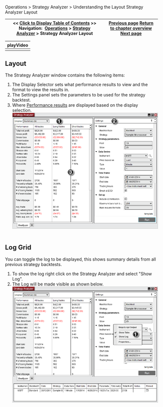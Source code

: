 ﻿
Operations > Strategy Analyzer > Understanding the Layout
Strategy Analyzer Layout 

| << [Click to Display Table of Contents](strategy_analyzer_layout.md) >> **Navigation:**     [Operations](operations.md) > [Strategy Analyzer](strategy_analyzer.md) > Strategy Analyzer Layout | [Previous page](strategy_analyzer.md) [Return to chapter overview](strategy_analyzer.md) [Next page](backtest_a_strategy.md) |
| --- | --- |

| playVideo |
| --- |
|  |

## 
## Layout
The Strategy Analyzer window contains the following items:
1. The Display Selector sets what performance results to view and the format to view the results in. 
2. The Settings panel sets the parameters to be used for the strategy backtest.
3. Where [Performance results](performance_displays.md) are displayed based on the display selection.
 
![StrategyAnalyzer_Layout1](strategyanalyzer_layout1.png)
 
## Log Grid
You can toggle the log to be displayed, this shows summary details from all previous strategy backtests.
 
1. To show the log right click on the Strategy Analyzer and select "Show Log".
2. The Log will be made visible as shown below. 
 
![StrategyAnalyzer_Layout2](strategyanalyzer_layout2.png)
